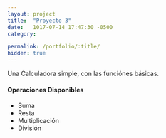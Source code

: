 ```yaml
---
layout: project
title:  "Proyecto 3"
date:   1017-07-14 17:47:30 -0500
category:

permalink: /portfolio/:title/
hidden: true
---
```

Una Calculadora simple, con las funciónes básicas.

#### Operaciones Disponibles
- Suma
- Resta
- Multiplicación
- División

